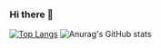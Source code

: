 ### Hi there 👋

[![Top Langs](https://github-readme-stats.vercel.app/api/top-langs/?username=TheON2&layout=donut)](https://github.com/TheON2/github-readme-stats)
![Anurag's GitHub stats](https://github-readme-stats.vercel.app/api?username=TheON2&show_icons=true&theme=Gradient)
